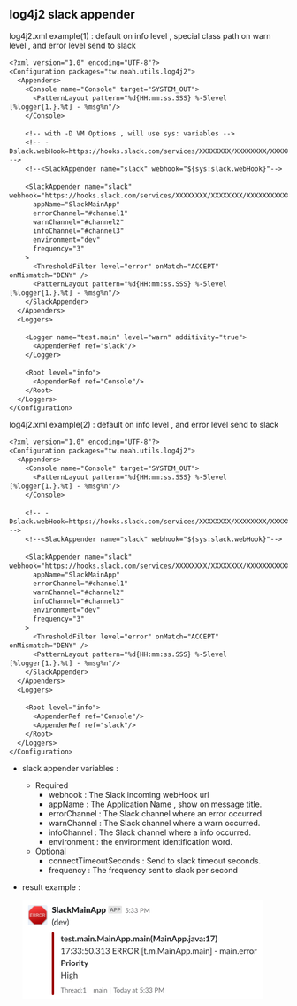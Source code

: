 ## log4j2 slack appender

log4j2.xml example(1) : default on info level , special class path on warn level , and error level send to slack

    <?xml version="1.0" encoding="UTF-8"?>
    <Configuration packages="tw.noah.utils.log4j2">
      <Appenders>
        <Console name="Console" target="SYSTEM_OUT">
          <PatternLayout pattern="%d{HH:mm:ss.SSS} %-5level [%logger{1.}.%t] - %msg%n"/>
        </Console>
 
        <!-- with -D VM Options , will use sys: variables -->    
        <!-- -Dslack.webHook=https://hooks.slack.com/services/XXXXXXXX/XXXXXXXX/XXXXXXXXXXXX -->
        <!--<SlackAppender name="slack" webhook="${sys:slack.webHook}"-->
 
        <SlackAppender name="slack" webhook="https://hooks.slack.com/services/XXXXXXXX/XXXXXXXX/XXXXXXXXXXXX"
          appName="SlackMainApp"
          errorChannel="#channel1"
          warnChannel="#channel2"
          infoChannel="#channel3"
          environment="dev"
          frequency="3"
        >
          <ThresholdFilter level="error" onMatch="ACCEPT" onMismatch="DENY" />
          <PatternLayout pattern="%d{HH:mm:ss.SSS} %-5level [%logger{1.}.%t] - %msg%n"/>
        </SlackAppender>
      </Appenders>
      <Loggers>
    
        <Logger name="test.main" level="warn" additivity="true">
          <AppenderRef ref="slack"/>
        </Logger>
    
        <Root level="info">
          <AppenderRef ref="Console"/>
        </Root>
      </Loggers>
    </Configuration>
    
log4j2.xml example(2) : default on info level , and error level send to slack

    <?xml version="1.0" encoding="UTF-8"?>
    <Configuration packages="tw.noah.utils.log4j2">
      <Appenders>
        <Console name="Console" target="SYSTEM_OUT">
          <PatternLayout pattern="%d{HH:mm:ss.SSS} %-5level [%logger{1.}.%t] - %msg%n"/>
        </Console>
    
        <!-- -Dslack.webHook=https://hooks.slack.com/services/XXXXXXXX/XXXXXXXX/XXXXXXXXXXXX -->
        <!--<SlackAppender name="slack" webhook="${sys:slack.webHook}"-->
    
        <SlackAppender name="slack" webhook="https://hooks.slack.com/services/XXXXXXXX/XXXXXXXX/XXXXXXXXXXXX"
          appName="SlackMainApp"
          errorChannel="#channel1"
          warnChannel="#channel2"
          infoChannel="#channel3"
          environment="dev"
          frequency="3"
        >
          <ThresholdFilter level="error" onMatch="ACCEPT" onMismatch="DENY" />
          <PatternLayout pattern="%d{HH:mm:ss.SSS} %-5level [%logger{1.}.%t] - %msg%n"/>
        </SlackAppender>
      </Appenders>
      <Loggers>
    
        <Root level="info">
          <AppenderRef ref="Console"/>
          <AppenderRef ref="slack"/>
        </Root>
      </Loggers>
    </Configuration>


- slack appender variables :
  - Required
    - webhook : The Slack incoming webHook url
    - appName : The Application Name , show on message title.
    - errorChannel : The Slack channel where an error occurred.
    - warnChannel : The Slack channel where a warn occurred.
    - infoChannel : The Slack channel where a info occurred.
    - environment : the environment identification word.
  - Optional
    - connectTimeoutSeconds : Send to slack timeout seconds.
    - frequency : The frequency sent to slack per second
    

- result example :

  ![](doc/log4j2-slack-example.png)